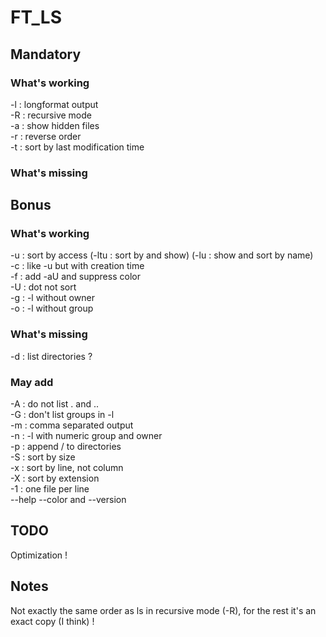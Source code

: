 # FT_LS

## Mandatory

### What's working

-l : longformat output\
-R : recursive mode\
-a : show hidden files\
-r : reverse order\
-t : sort by last modification time

### What's missing

## Bonus

### What's working

-u : sort by access (-ltu : sort by and show) (-lu : show and sort by name)\
-c : like -u but with creation time\
-f : add -aU and suppress color\
-U : dot not sort\
-g : -l without owner\
-o : -l without group

### What's missing

-d : list directories ?

### May add

-A : do not list . and ..\
-G : don't list groups in -l\
-m : comma separated output\
-n : -l with numeric group and owner\
-p : append / to directories\
-S : sort by size\
-x : sort by line, not column\
-X : sort by extension\
-1 : one file per line\
--help --color and --version

## TODO

Optimization !

## Notes

Not exactly the same order as ls in recursive mode (-R), for the rest it's an exact copy (I think) !
